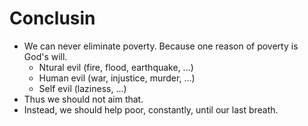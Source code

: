# Conclusin

- We can never eliminate poverty. Because one reason of poverty is God's will.
    - Ntural evil (fire, flood, earthquake, ...)
    - Human evil (war, injustice, murder, ...)
    - Self evil (laziness, ...)
- Thus we should not aim that.
- Instead, we should help poor, constantly, until our last breath.
